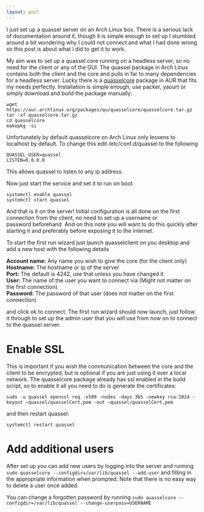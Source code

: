 ```yaml
---
layout: post
---
```


I just set up a quassel server on an Arch Linux box. There is a serious lack of documentation around
it, though it is simple enough to set up I stumbled around a bit wondering why I could not connect
and what I had done wrong so this post is about what I did to get it to work.

<!--more-->

My aim was to set up a quassel core running on a headless server, so no need for the client or any
of the GUI. The quassel package in Arch Linux contains both the client and the core and pulls in far
to many dependencies for a headless server. Lucky there is a
[quasselcore](https://aur.archlinux.org/packages.php?ID=42085) package in AUR that fits my needs
perfectly. Installation is simple enough, use packer, yaourt or simply download and build the
package manually:

    wget https://aur.archlinux.org/packages/qu/quasselcore/quasselcore.tar.gz
    tar -xf quasselcore.tar.gz
    cd quasselcore
    makepkg -si

Unfortunately by default quasselcore on Arch Linux only lessens to localhost by default. To change
this edit /etc/conf.d/quassel to the following

    QUASSEL_USER=quassel
    LISTEN=0.0.0.0

This allows quassel to listen to any ip address.

Now just start the service and set it to run on boot

    systemctl enable quassel
    systemctl start quassel

And that is it on the server! Initial configuration is all done on the first connection from the
client, no need to set up a username or password beforehand  And on this note you will want to do
this quickly after starting it and preferably before exposing it to the internet.

To start the first run wizard just launch quasselclient on you desktop and add a new host with the
following details

**Account name:** Any name you wish to give the core (for the client only)  
**Hostname:** The hostname or ip of the server  
**Port:** The default is 4242, use that unless you have changed it  
**User:** The name of the user you want to connect via (Might not matter on the first connection)  
**Password:** The password of that user (does not matter on the first connection)  

and click ok to connect. The first run wizard should now launch, just follow it through to set up
the admin user that you will use from now on to connect to the quassel server.

# Enable SSL

This is important if you wish the communication between the core and the client to be encrypted, but
is optional if you are just using it over a local network. The quasselcore package already has ssl
enabled in the build script, so to enable it all you need to do is generate the certificates:

    sudo -u quassel openssl req -x509 -nodes -days 365 -newkey rsa:1024 -keyout ~quassel/quasselCert.pem -out ~quassel/quasselCert.pem

and then restart quassel:

    systemctl restart quassel

# Add additional users

After set up you can add new users by logging into the server and running `sudo quasselcore
--configdir=/var/lib/quassel --add-user` and filling in the appropriate information when prompted.
Note that there is no easy way to delete a user once added.

You can change a forgotten password by running `sudo quasselcore --configdir=/var/lib/quassel
--change-userpass=USERNAME`
